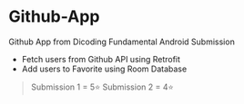 # Github-App
Github App from Dicoding Fundamental Android Submission

- Fetch users from Github API using Retrofit
- Add users to Favorite using Room Database

> Submission 1 = 5⭐
> Submission 2 = 4⭐
